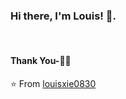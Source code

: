 ### Hi there, I'm Louis! 👋.

<br/>

#### Thank You-🙏🏼

⭐️ From [louisxie0830](https://github.com/louisxie0830)
